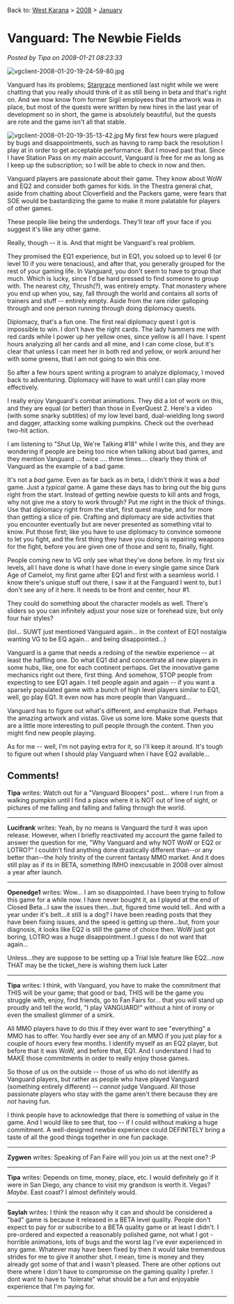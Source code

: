 Back to: [West Karana](/posts/westkarana.md) > [2008](/posts/2008/westkarana.md) > [January](./westkarana.md)
# Vanguard: The Newbie Fields

*Posted by Tipa on 2008-01-21 08:23:33*

![vgclient-2008-01-20-19-24-59-80.jpg](../../../uploads/2008/01/vgclient-2008-01-20-19-24-59-80.jpg)

Vanguard has its problems; [Stargrace](http://mmoquests.com/) mentioned last night while we were chatting that you really should think of it as still being in beta and that's right on. And we now know from former Sigil employees that the artwork was in place, but most of the quests were written by new hires in the last year of development so in short, the game is absolutely beautiful, but the quests are rote and the game isn't all that stable.

![vgclient-2008-01-20-19-35-13-42.jpg](../../../uploads/2008/01/vgclient-2008-01-20-19-35-13-42.jpg) My first few hours were plagued by bugs and disappointments, such as having to ramp back the resolution I play at in order to get acceptable performance. But I moved past that. Since I have Station Pass on my main account, Vanguard is free for me as long as I keep up the subscription; so I will be able to check in now and then.

Vanguard players are passionate about their game. They know about WoW and EQ2 and consider both games for kids. In the Thestra general chat, aside from chatting about Cloverfield and the Packers game, were fears that SOE would be bastardizing the game to make it more palatable for players of other games.

These people like being the underdogs. They'll tear off your face if you suggest it's like any other game.

Really, though -- it is. And that might be Vanguard's real problem.

They promised the EQ1 experience, but in EQ1, you soloed up to level 6 (or level 10 if you were tenacious), and after that, you generally grouped for the rest of your gaming life. In Vanguard, you don't seem to have to group that much. Which is lucky, since I'd be hard pressed to find someone to group with. The nearest city, Thrush(?), was entirely empty. That monastery where you end up when you, say, fall through the world and contains all sorts of trainers and stuff -- entirely empty. Aside from the rare rider galloping through and one person running through doing diplomacy quests.

Diplomacy, that's a fun one. The first real diplomacy quest I got is impossible to win. I don't have the right cards. The lady hammers me with red cards while I power up her yellow ones, since yellow is all I have. I spent hours analyzing all her cards and all mine, and I can come close, but it's clear that unless I can meet her in both red and yellow, or work around her with some greens, that I am not going to win this one. 

So after a few hours spent writing a program to analyze diplomacy, I moved back to adventuring. Diplomacy will have to wait until I can play more effectively. 

I really enjoy Vanguard's combat animations. They did a lot of work on this, and they are equal (or better) than those in EverQuest 2. Here's a video (with some snarky subtitles) of my low level bard, dual-wielding long sword and dagger, attacking some walking pumpkins. Check out the overhead two-hit action.

I am listening to "Shut Up, We're Talking #18" while I write this, and they are wondering if people are being too nice when talking about bad games, and they mention Vanguard ... twice .... three times.... clearly they think of Vanguard as the example of a bad game.

It's not a *bad* game. Even as far back as in beta, I didn't think it was a *bad* game. Just a *typical* game. A game these days has to bring out the big guns right from the start. Instead of getting newbie quests to kill ants and frogs, why not give me a story to work through? Put me right in the thick of things. Use that diplomacy right from the start, first quest maybe, and for more than getting a slice of pie. Crafting and diplomacy are side activities that you encounter eventually but are never presented as something vital to know. Put those first; like you have to use diplomacy to convince someone to let you fight, and the first thing they have you doing is repairing weapons for the fight, before you are given one of those and sent to, finally, fight.

People coming new to VG only see what they've done before. In my first six levels, all I have done is what I have done in every single game since Dark Age of Camelot, my first game after EQ1 and first with a seamless world. I know there's unique stuff out there, I saw it at the Fanguard I went to, but I don't see any of it here. It needs to be front and center, hour #1.

They could do something about the character models as well. There's sliders so you can infinitely adjust your nose size or forehead size, but only four hair styles?

(lol... SUWT just mentioned Vanguard again... in the context of EQ1 nostalgia wanting VG to be EQ again... and being disappointed...)

Vanguard is a game that needs a redoing of the newbie experience -- at least the halfling one. Do what EQ1 did and concentrate all new players in some hubs, like, one for each continent perhaps. Get the innovative game mechanics right out there, first thing. And somehow, STOP people from expecting to see EQ1 again. I tell people again and again -- if you want a sparsely populated game with a bunch of high level players similar to EQ1, well, go play EQ1. It even now has more people than Vanguard...

Vanguard has to figure out what's different, and emphasize that. Perhaps the amazing artwork and vistas. Give us some lore. Make some quests that are a little more interesting to pull people through the content. Then you might find new people playing.

As for me -- well, I'm not paying extra for it, so I'll keep it around. It's tough to figure out when I should play Vanguard when I have EQ2 available...

## Comments!

**Tipa** writes: Watch out for a "Vanguard Bloopers" post... where I run from a walking pumpkin until I find a place where it is NOT out of line of sight, or pictures of me falling and falling and falling through the world.

---

**Lucifrank** writes: Yeah, by no means is Vanguard the turd it was upon release. However, when I briefly reactivated my account the game failed to answer the question for me, "Why Vanguard and why NOT WoW or EQ2 or LOTRO?" I couldn't find anything done drastically different than--or any better than--the holy trinity of the current fantasy MMO market. And it does still play as if its in BETA, something IMHO inexcusable in 2008 over almost a year after launch.

---

**Openedge1** writes: Wow...
 I am so disappointed. I have been trying to follow this game for a while now. I have never bought it, as I played at the end of Closed Beta...I saw the issues then...but, figured time would tell..
 And with a year under it's belt...it still is a dog? I have been reading posts that they have been fixing issues, and the speed is getting up there...but, from your diagnosis, it looks like EQ2 is still the game of choice then. WoW just got boring, LOTRO was a huge disappointment..I guess I do not want that again...

 Unless...they are suppose to be setting up a Trial Isle feature like EQ2...now THAT may be the ticket,,here is wishing them luck
Later

---

**Tipa** writes: I think, with Vanguard, you have to make the commitment that THIS will be your game; that good or bad, THIS will be the game you struggle with, enjoy, find friends, go to Fan Fairs for... that you will stand up proudly and tell the world, "I play VANGUARD!" without a hint of irony or even the smallest glimmer of a smirk.

All MMO players have to do this if they ever want to see "everything" a MMO has to offer. You hardly ever see any of an MMO if you just play for a couple of hours every few months. I identify myself as an EQ2 player, but before that it was WoW, and before that, EQ1. And I understand I had to MAKE those commitments in order to really enjoy those games.

So those of us on the outside -- those of us who do not identify as Vanguard players, but rather as people who have played Vanguard (something entirely different) -- *cannot* judge Vanguard. All those passionate players who stay with the game aren't there because they are *not* having fun.

I think people have to acknowledge that there is something of value in the game. And I would like to see that, too -- if I could without making a huge commitment. A well-designed newbie experience could DEFINITELY bring a taste of all the good things together in one fun package.

---

**Zygwen** writes: Speaking of Fan Faire will you join us at the next one? :P

---

**Tipa** writes: Depends on time, money, place, etc. I would definitely go if it were in San Diego, any chance to visit my grandson is worth it. Vegas? *Maybe*. East coast? I almost definitely would.

---

**Saylah** writes: I think the reason why it can and should be considered a "bad" game is because it released in a BETA level quality. People don't expect to pay for or subscribe to a BETA quality game or at least I didn't. I pre-ordered and expected a reasonably polished game, not what I got - horrible animations, lots of bugs and the worst lag I've ever experienced in any game. Whatever may have been fixed by then it would take tremendous strides for me to give it another shot. I mean, time is money and they already got some of that and I wasn't pleased. There are other options out there where I don't have to compromise on the gaming quality I prefer. I dont want to have to "tolerate" what should be a fun and enjoyable experience that I'm paying for.

---

